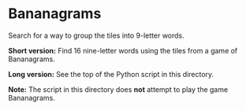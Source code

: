 # Bananagrams
Search for a way to group the tiles into 9-letter words.

**Short version:** Find 16 nine-letter words using the tiles from a game of Bananagrams.

**Long version:** See the top of the Python script in this directory.

**Note:** The script in this directory does **not** attempt to play the game Bananagrams.

